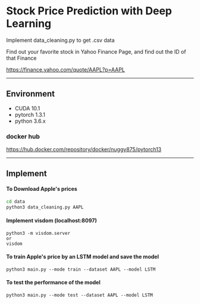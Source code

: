 # Stock Price Prediction with Deep Learning

Implement data_cleaning.py to get .csv data

Find out your favorite stock in Yahoo Finance Page, and find out the ID of that Finance

https://finance.yahoo.com/quote/AAPL?p=AAPL

<hr/>

## Environment

- CUDA 10.1
- pytorch 1.3.1
- python 3.6.x

### **docker hub**  
https://hub.docker.com/repository/docker/nuggy875/pytorch13

<hr/>

## Implement

#### **To Download Apple's prices**
```bash
cd data
python3 data_cleaning.py AAPL
```

#### **Implement visdom (localhost:8097)**
```
python3 -m visdom.server
or
visdom
```

#### **To train Apple's price by an LSTM model and save the model**
```
python3 main.py --mode train --dataset AAPL --model LSTM
```

#### **To test the performance of the model**
```
python3 main.py --mode test --dataset AAPL --model LSTM
```
